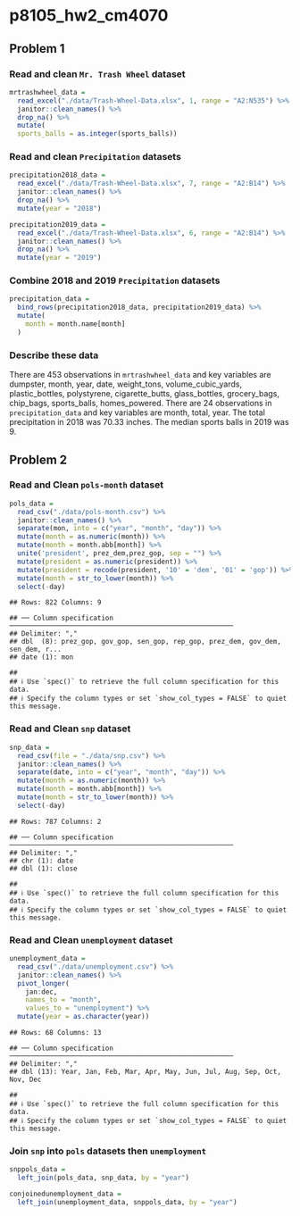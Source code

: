 p8105\_hw2\_cm4070
================

## Problem 1

### Read and clean `Mr. Trash Wheel` dataset

``` r
mrtrashwheel_data = 
  read_excel("./data/Trash-Wheel-Data.xlsx", 1, range = "A2:N535") %>%
  janitor::clean_names() %>%
  drop_na() %>%
  mutate(
  sports_balls = as.integer(sports_balls)) 
```

### Read and clean `Precipitation` datasets

``` r
precipitation2018_data = 
  read_excel("./data/Trash-Wheel-Data.xlsx", 7, range = "A2:B14") %>%
  janitor::clean_names() %>%
  drop_na() %>%
  mutate(year = "2018")
```

``` r
precipitation2019_data =
  read_excel("./data/Trash-Wheel-Data.xlsx", 6, range = "A2:B14") %>%
  janitor::clean_names() %>%
  drop_na() %>%
  mutate(year = "2019")
```

### Combine 2018 and 2019 `Precipitation` datasets

``` r
precipitation_data = 
  bind_rows(precipitation2018_data, precipitation2019_data) %>%
  mutate(
    month = month.name[month]
  )
```

### Describe these data

There are 453 observations in `mrtrashwheel_data` and key variables are
dumpster, month, year, date, weight\_tons, volume\_cubic\_yards,
plastic\_bottles, polystyrene, cigarette\_butts, glass\_bottles,
grocery\_bags, chip\_bags, sports\_balls, homes\_powered. There are 24
observations in `precipitation_data` and key variables are month, total,
year. The total precipitation in 2018 was 70.33 inches. The median
sports balls in 2019 was 9.

## Problem 2

### Read and Clean `pols-month` dataset

``` r
pols_data = 
  read_csv("./data/pols-month.csv") %>% 
  janitor::clean_names() %>%
  separate(mon, into = c("year", "month", "day")) %>%
  mutate(month = as.numeric(month)) %>%
  mutate(month = month.abb[month]) %>%
  unite('president', prez_dem,prez_gop, sep = "") %>%
  mutate(president = as.numeric(president)) %>%
  mutate(president = recode(president, '10' = 'dem', '01' = 'gop')) %>%
  mutate(month = str_to_lower(month)) %>%
  select(-day)
```

    ## Rows: 822 Columns: 9

    ## ── Column specification ────────────────────────────────────────────────────────
    ## Delimiter: ","
    ## dbl  (8): prez_gop, gov_gop, sen_gop, rep_gop, prez_dem, gov_dem, sen_dem, r...
    ## date (1): mon

    ## 
    ## ℹ Use `spec()` to retrieve the full column specification for this data.
    ## ℹ Specify the column types or set `show_col_types = FALSE` to quiet this message.

### Read and Clean `snp` dataset

``` r
snp_data = 
  read_csv(file = "./data/snp.csv") %>%
  janitor::clean_names() %>%
  separate(date, into = c("year", "month", "day")) %>%
  mutate(month = as.numeric(month)) %>%
  mutate(month = month.abb[month]) %>%
  mutate(month = str_to_lower(month)) %>%
  select(-day)
```

    ## Rows: 787 Columns: 2

    ## ── Column specification ────────────────────────────────────────────────────────
    ## Delimiter: ","
    ## chr (1): date
    ## dbl (1): close

    ## 
    ## ℹ Use `spec()` to retrieve the full column specification for this data.
    ## ℹ Specify the column types or set `show_col_types = FALSE` to quiet this message.

### Read and Clean `unemployment` dataset

``` r
unemployment_data = 
  read_csv("./data/unemployment.csv") %>%
  janitor::clean_names() %>%
  pivot_longer(
    jan:dec, 
    names_to = "month", 
    values_to = "unemployment") %>%
  mutate(year = as.character(year))
```

    ## Rows: 68 Columns: 13

    ## ── Column specification ────────────────────────────────────────────────────────
    ## Delimiter: ","
    ## dbl (13): Year, Jan, Feb, Mar, Apr, May, Jun, Jul, Aug, Sep, Oct, Nov, Dec

    ## 
    ## ℹ Use `spec()` to retrieve the full column specification for this data.
    ## ℹ Specify the column types or set `show_col_types = FALSE` to quiet this message.

### Join `snp` into `pols` datasets then `unemployment`

``` r
snppols_data = 
  left_join(pols_data, snp_data, by = "year")

conjoinedunemployment_data = 
  left_join(unemployment_data, snppols_data, by = "year")
```
